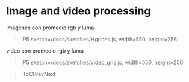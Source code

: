 # Image and video processing

imagenes con promedio rgb y luma 

> :P5 sketch=/docs/sketches/Hgrices.js, width=550, height=256

video con promedio rgb y luma 

> :P5 sketch=/docs/sketches/video_gris.js, width=550, height=256

> :ToCPrevNext